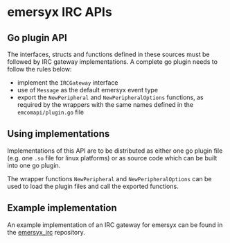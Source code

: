 # emersyx IRC APIs

## Go plugin API

The interfaces, structs and functions defined in these sources must be followed by IRC gateway implementations. A
complete go plugin needs to follow the rules below:

* implement the `IRCGateway` interface
* use of `Message` as the default emersyx event type
* export the `NewPeripheral` and `NewPeripheralOptions` functions, as required by the wrappers with the same names
  defined in the `emcomapi/plugin.go` file

## Using implementations

Implementations of this API are to be distributed as either one go plugin file (e.g. one `.so` file for linux platforms)
or as source code which can be built into one go plugin.

The wrapper functions `NewPeripheral` and `NewPeripheralOptions` can be used to load the plugin files and call the
exported functions.

## Example implementation

An example implementation of an IRC gateway for emersyx can be found in the [emersyx_irc][1] repository.

[1]: https://github.com/emersyx/emersyx_irc

